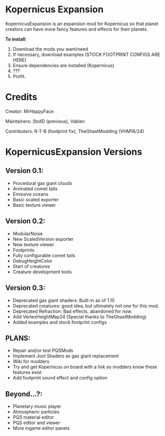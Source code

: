 Kopernicus Expansion
====================

KopernicusExpansion is an expansion mod for Kopernicus so that planet creators can have more fancy features and effects for their planets.

**To install:**

1. Download the mods you want/need
2. If necessary, download examples (STOCK FOOTPRINT CONFIGS ARE HERE)
3. Ensure dependencies are installed (Kopernicus)
4. ???
5. Profit.

Credits
=======

Creator: MrHappyFace

Maintainers: StollD (previous), Vabien

Contributers: R-T-B (footprint fix), TheGhastModding (VHM16/24)

KopernicusExpansion Versions
===========================

Version 0.1:
------------

- Procedural gas giant clouds
- Animated comet tails
- Emissive oceans
- Basic scaled exporter
- Basic texture viewer

Version 0.2:
------------

- ModularNoise
- New ScaledVersion exporter
- New texture viewer
- Footprints
- Fully configurable comet tails
- DebugHeightColor
- Start of creatures
- Creature development tools

Version 0.3:
------------
- Deprecated gas giant shaders: Built-in as of 1.10
- Deprecated creatures: good idea, but ultimately not one for this mod.
- Deprecated Refraction: Bad effects, abandoned for now.
- Add VertexHeightMap24 (Special thanks to TheGhastModding)
- Added examples and stock footprint configs

PLANS:
------
- Repair and/or test PQSMods
- Implement Jool Shaders as gas giant replacement
- Wiki for modders
- Try and get Kopernicus on board with a link so modders know these features exist
- Add footprint sound effect and config option

Beyond...?:
-------

- Planetary music player
- Atmospheric particles
- PQS material editor
- PQS editor and viewer
- More ingame editor panels
